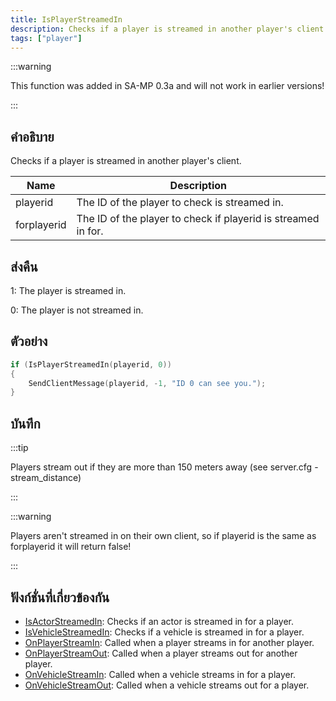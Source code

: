 ```yaml
---
title: IsPlayerStreamedIn
description: Checks if a player is streamed in another player's client.
tags: ["player"]
---
```


:::warning

This function was added in SA-MP 0.3a and will not work in earlier versions!

:::

## คำอธิบาย

Checks if a player is streamed in another player's client.

| Name        | Description                                                   |
| ----------- | ------------------------------------------------------------- |
| playerid    | The ID of the player to check is streamed in.                 |
| forplayerid | The ID of the player to check if playerid is streamed in for. |

## ส่งคืน

1: The player is streamed in.

0: The player is not streamed in.

## ตัวอย่าง

```c
if (IsPlayerStreamedIn(playerid, 0))
{
	SendClientMessage(playerid, -1, "ID 0 can see you.");
}
```

## บันทึก

:::tip

Players stream out if they are more than 150 meters away (see server.cfg - stream_distance)

:::

:::warning

Players aren't streamed in on their own client, so if playerid is the same as forplayerid it will return false!

:::

## ฟังก์ชั่นที่เกี่ยวข้องกัน

- [IsActorStreamedIn](../../scripting/functions/IsActorStreamedIn.md): Checks if an actor is streamed in for a player.
- [IsVehicleStreamedIn](../../scripting/functions/IsVehicleStreamedIn.md): Checks if a vehicle is streamed in for a player.
- [OnPlayerStreamIn](../../scripting/callbacks/OnPlayerStreamIn.md): Called when a player streams in for another player.
- [OnPlayerStreamOut](../../scripting/callbacks/OnPlayerStreamOut.md): Called when a player streams out for another player.
- [OnVehicleStreamIn](../../scripting/callbacks/OnVehicleStreamIn.md): Called when a vehicle streams in for a player.
- [OnVehicleStreamOut](../../scripting/callbacks/OnVehicleStreamOut.md): Called when a vehicle streams out for a player.
